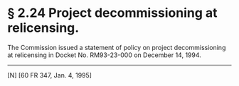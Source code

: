 # § 2.24   Project decommissioning at relicensing.

The Commission issued a statement of policy on project decommissioning at relicensing in Docket No. RM93-23-000 on December 14, 1994.



---

[N] [60 FR 347, Jan. 4, 1995]




